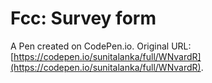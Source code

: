 # Fcc: Survey form

A Pen created on CodePen.io. Original URL: [https://codepen.io/sunitalanka/full/WNvardR](https://codepen.io/sunitalanka/full/WNvardR).


